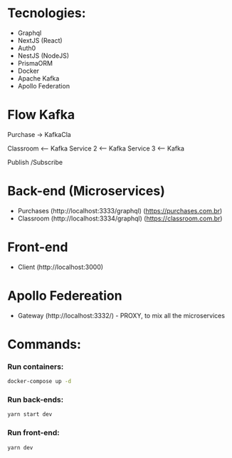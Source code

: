 # Tecnologies:

- Graphql
- NextJS (React)
- Auth0
- NestJS (NodeJS)
- PrismaORM
- Docker
- Apache Kafka
- Apollo Federation

# Flow Kafka

Purchase -> KafkaCla

Classroom <-- Kafka
Service 2 <-- Kafka
Service 3 <-- Kafka

Publish /Subscribe

# Back-end (Microservices)

- Purchases (http://localhost:3333/graphql) (https://purchases.com.br)
- Classroom (http://localhost:3334/graphql) (https://classroom.com.br)

# Front-end

- Client (http://localhost:3000)

# Apollo Federeation

- Gateway (http://localhost:3332/) - PROXY, to mix all the microservices

# Commands:

### Run containers:
```bash
docker-compose up -d
```

### Run back-ends:
```bash
yarn start dev
```

### Run front-end:
```bash
yarn dev
```